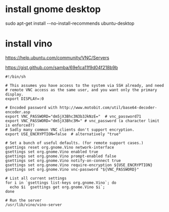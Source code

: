
# install gnome desktop

sudo apt-get install --no-install-recommends ubuntu-desktop

# install vino

https://help.ubuntu.com/community/VNC/Servers

https://gist.github.com/samba/69e1ca11f9d04f218b9b

    #!/bin/sh

    # This assumes you have access to the system via SSH already, and need 
    # remote VNC access as the same user, and you want only the primary display.
    export DISPLAY=:0

    # Encoded password with http://www.motobit.com/util/base64-decoder-encoder.asp
    export VNC_PASSWORD="dm5jX3Bhc3N3b3JkNzE="  # vnc_password71
    export VNC_PASSWORD="dm5jX3Bhc3M=" # vnc_password (a character limit is enforced?)
    # Sadly many common VNC clients don't support encryption.
    export USE_ENCRYPTION=false  # alternatively "true"

    # Set a bunch of useful defaults. (for remote support cases.)
    gsettings reset org.gnome.Vino network-interface
    gsettings set org.gnome.Vino enabled true
    gsettings set org.gnome.Vino prompt-enabled false 
    gsettings set org.gnome.Vino notify-on-connect true
    gsettings set org.gnome.Vino require-encryption ${USE_ENCRYPTION}  
    gsettings set org.gnome.Vino vnc-password "${VNC_PASSWORD}"

    # List all current settings
    for i in `gsettings list-keys org.gnome.Vino`; do 
      echo $i `gsettings get org.gnome.Vino $i`; 
    done

    # Run the server
    /usr/lib/vino/vino-server
